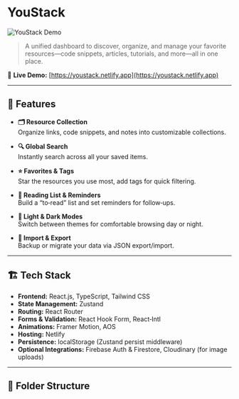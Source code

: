 # YouStack

![YouStack Demo](https://youstack.netlify.app)

> A unified dashboard to discover, organize, and manage your favorite resources—code snippets, articles, tutorials, and more—all in one place.

🔗 **Live Demo:** [https://youstack.netlify.app](https://youstack.netlify.app)

---

## 🚀 Features

- **🗂️ Resource Collection**  
  Organize links, code snippets, and notes into customizable collections.

- **🔍 Global Search**  
  Instantly search across all your saved items.

- **⭐ Favorites & Tags**  
  Star the resources you use most, add tags for quick filtering.

- **📅 Reading List & Reminders**  
  Build a “to‑read” list and set reminders for follow‑ups.

- **🌙 Light & Dark Modes**  
  Switch between themes for comfortable browsing day or night.

- **🔗 Import & Export**  
  Backup or migrate your data via JSON export/import.

---

## 🏗️ Tech Stack

- **Frontend:** React.js, TypeScript, Tailwind CSS  
- **State Management:** Zustand  
- **Routing:** React Router  
- **Forms & Validation:** React Hook Form, React‑Intl  
- **Animations:** Framer Motion, AOS  
- **Hosting:** Netlify  
- **Persistence:** localStorage (Zustand persist middleware)  
- **Optional Integrations:** Firebase Auth & Firestore, Cloudinary (for image uploads)

---

## 📂 Folder Structure

